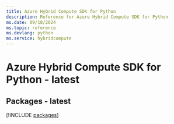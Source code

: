 ```yaml
---
title: Azure Hybrid Compute SDK for Python
description: Reference for Azure Hybrid Compute SDK for Python
ms.date: 09/18/2024
ms.topic: reference
ms.devlang: python
ms.service: hybridcompute
---
```

# Azure Hybrid Compute SDK for Python - latest
## Packages - latest
[!INCLUDE [packages](hybrid-compute-index.md)]